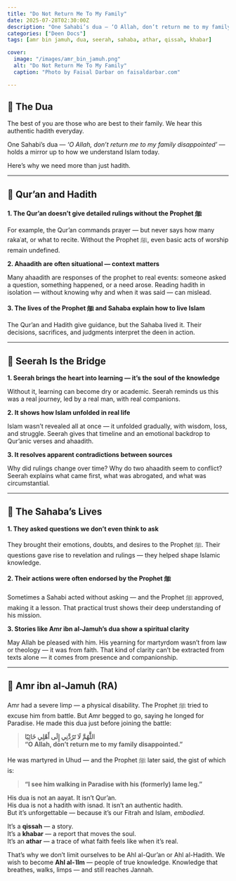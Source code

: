 ```yaml
---
title: "Do Not Return Me To My Family"
date: 2025-07-28T02:30:00Z
description: "One Sahabi’s dua — ‘O Allah, don’t return me to my family disappointed’ — holds a mirror up to how we understand Islam today."
categories: ["Deen Docs"]
tags: [amr bin jamuh, dua, seerah, sahaba, athar, qissah, khabar]

cover:
  image: "/images/amr_bin_jamuh.png"
  alt: "Do Not Return Me To My Family"
  caption: "Photo by Faisal Darbar on faisaldarbar.com"

---
```


## 🤲 The Dua

The best of you are those who are best to their family. We hear this authentic hadith everyday.  

One Sahabi’s dua — *‘O Allah, don’t return me to my family disappointed’* — holds a mirror up to how we understand Islam today.  

Here’s why we need more than just hadith.  

---

## 🔷 Qur’an and Hadith

**1. The Qur’an doesn’t give detailed rulings without the Prophet ﷺ**

For example, the Qur’an commands prayer — but never says how many rakaʿat, or what to recite.
Without the Prophet ﷺ, even basic acts of worship remain undefined.

**2. Ahaadith are often situational — context matters**  

Many ahaadith are responses of the prophet to real events: someone asked a question, something happened, or a need arose.
Reading hadith in isolation — without knowing why and when it was said — can mislead.

**3. The lives of the Prophet ﷺ and Sahaba explain how to live Islam**  

The Qur’an and Hadith give guidance, but the Sahaba lived it.
Their decisions, sacrifices, and judgments interpret the deen in action.

---

## 🔷 Seerah Is the Bridge

**1. Seerah brings the heart into learning — it’s the soul of the knowledge**  

Without it, learning can become dry or academic.
Seerah reminds us this was a real journey, led by a real man, with real companions.

**2. It shows how Islam unfolded in real life**  

Islam wasn’t revealed all at once — it unfolded gradually, with wisdom, loss, and struggle.
Seerah gives that timeline and an emotional backdrop to Qur’anic verses and ahaadith.

**3. It resolves apparent contradictions between sources**  

Why did rulings change over time? Why do two ahaadith seem to conflict?
Seerah explains what came first, what was abrogated, and what was circumstantial.

---

## 🔷 The Sahaba’s Lives

**1. They asked questions we don’t even think to ask**  

They brought their emotions, doubts, and desires to the Prophet ﷺ.
Their questions gave rise to revelation and rulings — they helped shape Islamic knowledge.

**2. Their actions were often endorsed by the Prophet ﷺ**  

Sometimes a Sahabi acted without asking — and the Prophet ﷺ approved, making it a lesson.
That practical trust shows their deep understanding of his mission.

**3. Stories like Amr ibn al-Jamuh’s dua show a spiritual clarity**  

May Allah be pleased with him. His yearning for martyrdom wasn’t from law or theology — it was from faith.
That kind of clarity can’t be extracted from texts alone — it comes from presence and companionship.

---

## 📖 Amr ibn al-Jamuh (RA)

Amr had a severe limp — a physical disability.
The Prophet ﷺ tried to excuse him from battle.
But Amr begged to go, saying he longed for Paradise.
He made this dua just before joining the battle:

> **اللَّهُمَّ لَا تَرُدَّنِي إِلَى أَهْلِي خَائِبًا**  
> **“O Allah, don’t return me to my family disappointed.”**

He was martyred in Uhud — and the Prophet ﷺ later said, the gist of which is:

> **“I see him walking in Paradise with his (formerly) lame leg.”**

His dua is not an aayat. It isn’t Qur’an.  
His dua is not a hadith with isnad. It isn’t an authentic hadith.  
But it’s unforgettable — because it’s our Fitrah and Islam, *embodied*.

It’s a **qissah** — a story.  
It’s a **khabar** — a report that moves the soul.  
It’s an **athar** — a trace of what faith feels like when it’s real.  

That’s why we don’t limit ourselves to be Ahl al-Qur’an or Ahl al-Hadith.
We wish to become **Ahl al-ʿIlm** — people of true knowledge.
Knowledge that breathes, walks, limps — and still reaches Jannah.
